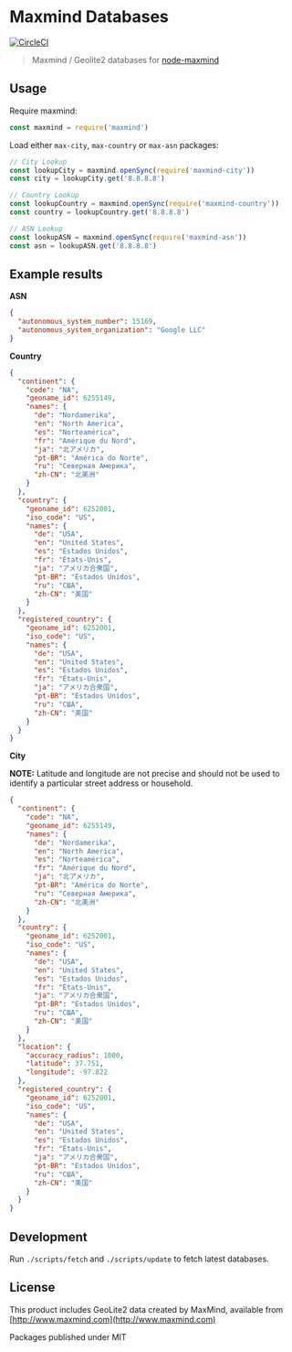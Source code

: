 # Maxmind Databases

[![CircleCI](https://img.shields.io/circleci/project/github/pi0/maxmind-databases.svg?style=flat-square)](https://circleci.com/gh/pi0/maxmind-databases)

> Maxmind / Geolite2 databases for [node-maxmind](https://github.com/runk/node-maxmind)

## Usage

Require maxmind:

```js
const maxmind = require('maxmind')
```

Load either `max-city`, `max-country` or `max-asn` packages:

```js
// City Lookup
const lookupCity = maxmind.openSync(require('maxmind-city'))
const city = lookupCity.get('8.8.8.8')

// Country Lookup
const lookupCountry = maxmind.openSync(require('maxmind-country'))
const country = lookupCountry.get('8.8.8.8')

// ASN Lookup
const lookupASN = maxmind.openSync(require('maxmind-asn'))
const asn = lookupASN.get('8.8.8.8')
```

## Example results

**ASN**

```json
{
  "autonomous_system_number": 15169,
  "autonomous_system_organization": "Google LLC"
}
```

**Country**

```json
{
  "continent": {
    "code": "NA",
    "geoname_id": 6255149,
    "names": {
      "de": "Nordamerika",
      "en": "North America",
      "es": "Norteamérica",
      "fr": "Amérique du Nord",
      "ja": "北アメリカ",
      "pt-BR": "América do Norte",
      "ru": "Северная Америка",
      "zh-CN": "北美洲"
    }
  },
  "country": {
    "geoname_id": 6252001,
    "iso_code": "US",
    "names": {
      "de": "USA",
      "en": "United States",
      "es": "Estados Unidos",
      "fr": "États-Unis",
      "ja": "アメリカ合衆国",
      "pt-BR": "Estados Unidos",
      "ru": "США",
      "zh-CN": "美国"
    }
  },
  "registered_country": {
    "geoname_id": 6252001,
    "iso_code": "US",
    "names": {
      "de": "USA",
      "en": "United States",
      "es": "Estados Unidos",
      "fr": "États-Unis",
      "ja": "アメリカ合衆国",
      "pt-BR": "Estados Unidos",
      "ru": "США",
      "zh-CN": "美国"
    }
  }
}
```

**City**

**NOTE:** Latitude and longitude are not precise and should not be used to identify a particular street address or household.

```json
{
  "continent": {
    "code": "NA",
    "geoname_id": 6255149,
    "names": {
      "de": "Nordamerika",
      "en": "North America",
      "es": "Norteamérica",
      "fr": "Amérique du Nord",
      "ja": "北アメリカ",
      "pt-BR": "América do Norte",
      "ru": "Северная Америка",
      "zh-CN": "北美洲"
    }
  },
  "country": {
    "geoname_id": 6252001,
    "iso_code": "US",
    "names": {
      "de": "USA",
      "en": "United States",
      "es": "Estados Unidos",
      "fr": "États-Unis",
      "ja": "アメリカ合衆国",
      "pt-BR": "Estados Unidos",
      "ru": "США",
      "zh-CN": "美国"
    }
  },
  "location": {
    "accuracy_radius": 1000,
    "latitude": 37.751,
    "longitude": -97.822
  },
  "registered_country": {
    "geoname_id": 6252001,
    "iso_code": "US",
    "names": {
      "de": "USA",
      "en": "United States",
      "es": "Estados Unidos",
      "fr": "États-Unis",
      "ja": "アメリカ合衆国",
      "pt-BR": "Estados Unidos",
      "ru": "США",
      "zh-CN": "美国"
    }
  }
}
```

## Development

Run `./scripts/fetch` and `./scripts/update` to fetch latest databases.

## License

This product includes GeoLite2 data created by MaxMind, available from [http://www.maxmind.com](http://www.maxmind.com)

Packages published under MIT
